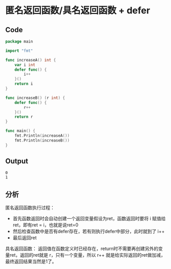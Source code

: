 # 匿名返回函数/具名返回函数 + defer 

## Code
```go
package main

import "fmt"

func increaseA() int {
	var i int
	defer func() {
		i++
	}()
	return i
}

func increaseB() (r int) {
	defer func() {
		r++
	}()
	return r
}

func main() {
	fmt.Println(increaseA())
	fmt.Println(increaseB())
}
```

## Output
```
0
1
```

## 分析
匿名返回函数执行过程：
* 首先函数返回时会自动创建一个返回变量假设为ret，函数返回时要将 i 赋值给ret，即有ret = i，也就是说ret=0
* 然后检查函数中是否有defer存在，若有则执行defer中部分，此时就到了 i++
* 最后返回ret

具名返回函数：
返回值在函数定义时已经存在，return时不需要再创建另外的变量ret，返回的ret就是 r，只有一个变量，所以 r++ 就是给实际返回的ret做加减，最终返回结果当然是1了。